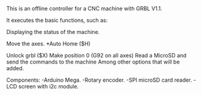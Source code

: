 # 
This is an offline controller for a CNC machine with GRBL V1.1.

It executes the basic functions, such as:

Displaying the status of the machine. 

Move the axes. *Auto Home ($H)

Unlock grbl ($X) 
Make position 0 (G92 on all axes) 
Read a MicroSD and send the commands to the machine 
Among other options that will be added.

Components: 
-Arduino Mega. 
-Rotary encoder. 
-SPI microSD card reader. 
-LCD screen with i2c module.
